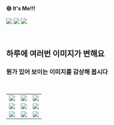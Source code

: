 <!--
#### 📫 How to reach me?
<a href="mailto:thquddnr123@gmail.com">
    <img 
        src="https://img.shields.io/badge/Gmail-d14836?style=flat-square&logo=Gmail&logoColor=white&link=mailto:thquddnr123@gmail.com"
        style="height : auto; margin-left : 60px; margin-right : 60px;"/>
</a>
-->
#### 😄 It's Me!!!

<a href="https://cybecho.notion.site/SBU-s-Archives-854ccd3338c2456a867956f26143998a" target="_blank"><img src="https://img.shields.io/badge/Portfolio-303030?style=for-the-badge&logo=Notion&logoColor=white"/></a>
<a href="https://www.instagram.com/junk_warrior_vintage/" target="_blank"><img src="https://img.shields.io/badge/@junk_warrir_vintage-E4405F?style=for-the-badge&logo=Instagram&logoColor=white"/></a>
<a href="https://www.behance.net/thquddnr125654" target="_blank"><img src="https://img.shields.io/badge/Behance-1769FF?style=for-the-badge&logo=Behance&logoColor=white"/></a>

</br>

## 하루에 여러번 이미지가 변해요
### 뭔가 있어 보이는 이미지를 감상해 봅시다

<!--
마크업 바로보기 사이트
https://dillinger.io/ 
-->
  <br/> <table>
<tr>
<td><a href='https://www.cameronsworld.net'><img src='https://www.random-art.org/img/large/435191.jpg'></a></td>
<td><a href='https://binarypiano.com/'><img src='https://www.random-art.org/img/large/435089.jpg'></a></td>
<td><a href='https://www.omfgdogs.com/#'><img src='https://www.random-art.org/img/large/435158.jpg'></a></td>
</tr>
<tr>
<td><a href='https://pointerpointer.com/'><img src='https://www.random-art.org/img/large/435143.jpg'></a></td>
<td><a href='http://www.omglasergunspewpewpew.com/'><img src='https://www.random-art.org/img/large/435187.jpg'></a></td>
<td><a href='https://kimjongillookingatthings.tumblr.com/'><img src='https://www.random-art.org/img/large/435183.jpg'></a></td>
</tr>
<tr>
<td><a href='https://name.ho9.me/'><img src='https://www.random-art.org/img/large/435156.jpg'></a></td>
<td><a href='https://longdogechallenge.com/'><img src='https://www.random-art.org/img/large/435111.jpg'></a></td>
<td><a href='https://img.theqoo.net/img/rjIus.jpg'><img src='https://www.random-art.org/img/large/435148.jpg'></a></td>
</tr>
</table>
